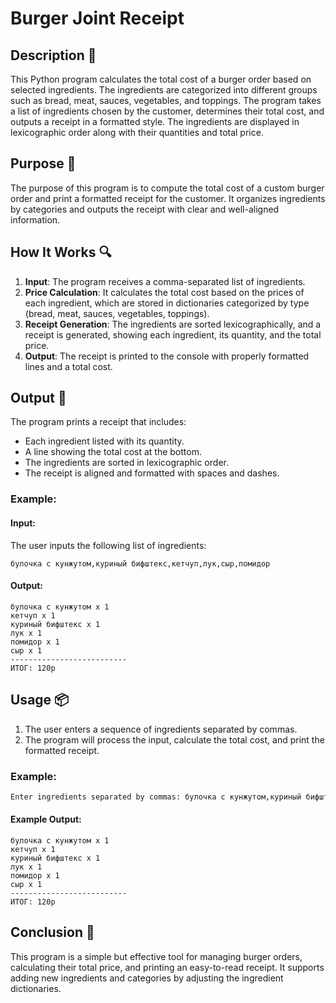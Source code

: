 # Burger Joint Receipt

## Description 📝

This Python program calculates the total cost of a burger order based on selected ingredients.
The ingredients are categorized into different groups such as bread, meat, sauces, vegetables, and toppings.
The program takes a list of ingredients chosen by the customer, determines their total cost, and outputs a receipt in a formatted style.
The ingredients are displayed in lexicographic order along with their quantities and total price.

## Purpose 🎯

The purpose of this program is to compute the total cost of a custom burger order and print a formatted receipt for the customer.
It organizes ingredients by categories and outputs the receipt with clear and well-aligned information.

## How It Works 🔍

1. **Input**: The program receives a comma-separated list of ingredients.
2. **Price Calculation**: It calculates the total cost based on the prices of each ingredient, which are stored in dictionaries categorized by type (bread, meat, sauces, vegetables, toppings).
3. **Receipt Generation**: The ingredients are sorted lexicographically, and a receipt is generated, showing each ingredient, its quantity, and the total price.
4. **Output**: The receipt is printed to the console with properly formatted lines and a total cost.

## Output 📜

The program prints a receipt that includes:

-   Each ingredient listed with its quantity.
-   A line showing the total cost at the bottom.
-   The ingredients are sorted in lexicographic order.
-   The receipt is aligned and formatted with spaces and dashes.

### Example:

#### Input:

The user inputs the following list of ingredients:

```
булочка с кунжутом,куриный бифштекс,кетчуп,лук,сыр,помидор
```

#### Output:

```
булочка с кунжутом x 1
кетчуп x 1
куриный бифштекс x 1
лук x 1
помидор x 1
сыр x 1
--------------------------
ИТОГ: 120р
```

## Usage 📦

1. The user enters a sequence of ingredients separated by commas.
2. The program will process the input, calculate the total cost, and print the formatted receipt.

### Example:

```bash
Enter ingredients separated by commas: булочка с кунжутом,куриный бифштекс,кетчуп,лук,сыр,помидор
```

#### Example Output:

```
булочка с кунжутом x 1
кетчуп x 1
куриный бифштекс x 1
лук x 1
помидор x 1
сыр x 1
--------------------------
ИТОГ: 120р
```

## Conclusion 🚀

This program is a simple but effective tool for managing burger orders, calculating their total price, and printing an easy-to-read receipt.
It supports adding new ingredients and categories by adjusting the ingredient dictionaries.
